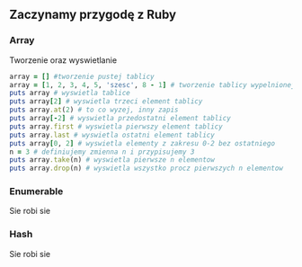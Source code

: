 ## Zaczynamy przygodę z Ruby

### Array
Tworzenie oraz wyswietlanie
```ruby
array = [] #tworzenie pustej tablicy
array = [1, 2, 3, 4, 5, 'szesc', 8 - 1] # tworzenie tablicy wypelnionej elementami
puts array # wyswietla tablice
puts array[2] # wyswietla trzeci element tablicy
puts array.at(2) # to co wyzej, inny zapis
puts array[-2] # wyswietla przedostatni element tablicy
puts array.first # wyswietla pierwszy element tablicy
puts array.last # wyswietla ostatni element tablicy
puts array[0, 2] # wyswietla elementy z zakresu 0-2 bez ostatniego
n = 3 # definiujemy zmienna n i przypisujemy 3
puts array.take(n) # wyswietla pierwsze n elementow
puts array.drop(n) # wyswietla wszystko procz pierwszych n elementow
```

### Enumerable
Sie robi sie

### Hash
Sie robi sie
